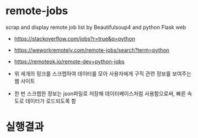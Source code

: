 # remote-jobs
scrap and display remote job list by Beautifulsoup4 and python Flask web

- https://stackoverflow.com/jobs?r=true&q=python
- https://weworkremotely.com/remote-jobs/search?term=python
- https://remoteok.io/remote-dev+python-jobs

- 위 세개의 링크를 스크랩하여 데이터를 모아 사용자에게 구직 관련 정보를 보여주는 웹 사이트
- 한 번 스크랩한 정보는 json파일로 저장해 데이터베이스처럼 사용함으로써, 빠른 속도로 데이터가 로드되도록 함

# 실행결과
